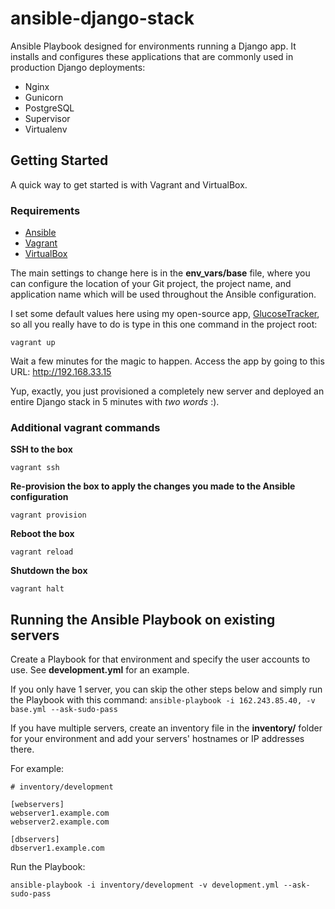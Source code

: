 ansible-django-stack
====================

Ansible Playbook designed for environments running a Django app.  It installs and configures these applications that are commonly used in production Django deployments:
- Nginx
- Gunicorn
- PostgreSQL
- Supervisor
- Virtualenv

## Getting Started
A quick way to get started is with Vagrant and VirtualBox.

### Requirements
- [Ansible](http://docs.ansible.com/intro_installation.html)
- [Vagrant](http://www.vagrantup.com/downloads.html)
- [VirtualBox](https://www.virtualbox.org/wiki/Downloads)

The main settings to change here is in the **env_vars/base** file, where you can configure the location of your Git project, the project name, and application name which will be used throughout the Ansible configuration.

I set some default values here using my open-source app, [GlucoseTracker](https://github.com/jcalazan/glucose-tracker), so all you really have to do is type in this one command in the project root:
```
vagrant up
```

Wait a few minutes for the magic to happen.  Access the app by going to this URL: http://192.168.33.15

Yup, exactly, you just provisioned a completely new server and deployed an entire Django stack in 5 minutes with _two words_ :).

### Additional vagrant commands
**SSH to the box**
```
vagrant ssh
```

**Re-provision the box to apply the changes you made to the Ansible configuration**
```
vagrant provision
```

**Reboot the box**
```
vagrant reload
```

**Shutdown the box**
```
vagrant halt
```

## Running the Ansible Playbook on existing servers
Create a Playbook for that environment and specify the user accounts to use. See **development.yml** for an example.

If you only have 1 server, you can skip the other steps below and simply run the Playbook with this command:
```ansible-playbook -i 162.243.85.40, -v base.yml --ask-sudo-pass```

If you have multiple servers, create an inventory file in the **inventory/** folder for your environment and add your servers' hostnames or IP addresses there.

For example:
```
# inventory/development

[webservers]
webserver1.example.com
webserver2.example.com

[dbservers]
dbserver1.example.com
```

Run the Playbook:
```
ansible-playbook -i inventory/development -v development.yml --ask-sudo-pass
```
